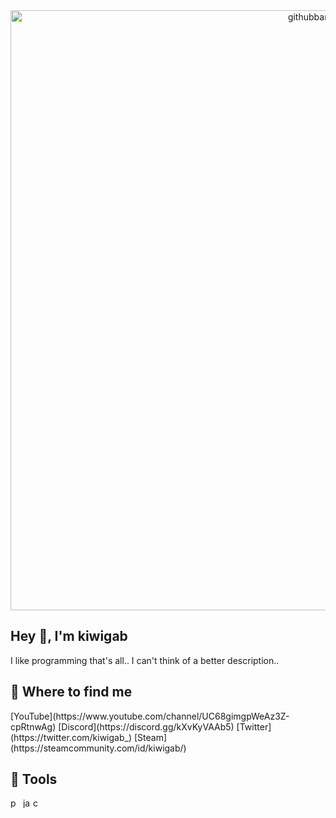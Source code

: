 
<center><img width="960" alt="githubbanner" src="https://user-images.githubusercontent.com/77127009/184540189-c40f74f7-656d-4fc9-a9ea-1edbc035d42a.png"></center>
<h2>Hey 👋, I'm kiwigab</h2>
I like programming that's all.. I can't think of a better description..

<h2>📑 Where to find me</h2>
[YouTube](https://www.youtube.com/channel/UC68gimgpWeAz3Z-cpRtnwAg)
[Discord](https://discord.gg/kXvKyVAAb5)
[Twitter](https://twitter.com/kiwigab_)
[Steam](https://steamcommunity.com/id/kiwigab/)

<h2>🤖 Tools</h2>
<img width="16" style="display: inline-block;" alt="python" src="https://user-images.githubusercontent.com/77127009/184541284-8454d76b-4dd3-4820-870c-e6f535b7dc74.png">
<img width="16" alt="javascript" src="https://user-images.githubusercontent.com/77127009/184541306-532959a6-f2d1-4fa7-bea2-305c2564da48.png"><img width="16" alt="c++" src="https://user-images.githubusercontent.com/77127009/184541291-ca82beca-9ce9-4cf7-803a-e8387c5da8d8.png">

